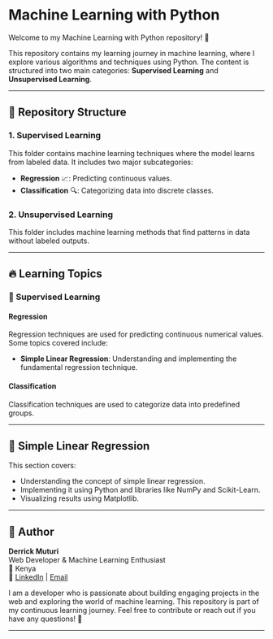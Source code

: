 # Machine Learning with Python

Welcome to my Machine Learning with Python repository! 🚀

This repository contains my learning journey in machine learning, where I explore various algorithms and techniques using Python. The content is structured into two main categories: **Supervised Learning** and **Unsupervised Learning**.

---

## 📁 Repository Structure

### 1. Supervised Learning
This folder contains machine learning techniques where the model learns from labeled data. It includes two major subcategories:
- **Regression** 📈: Predicting continuous values.
- **Classification** 🔍: Categorizing data into discrete classes.

### 2. Unsupervised Learning
This folder includes machine learning methods that find patterns in data without labeled outputs.

---

## 🔥 Learning Topics
### 📂 Supervised Learning
#### Regression
Regression techniques are used for predicting continuous numerical values. Some topics covered include:
- **Simple Linear Regression**: Understanding and implementing the fundamental regression technique.

#### Classification
Classification techniques are used to categorize data into predefined groups.

---

## 📂 Simple Linear Regression
This section covers:
- Understanding the concept of simple linear regression.
- Implementing it using Python and libraries like NumPy and Scikit-Learn.
- Visualizing results using Matplotlib.

---

## 👤 Author

**Derrick Muturi**  
Web Developer & Machine Learning Enthusiast  
📍 Kenya  
🔗 [LinkedIn](https://www.linkedin.com/in/derrick-muturi) | [Email](wawerumutur57@gmail.com)

I am a developer who is passionate about building engaging projects in the web and exploring the world of machine learning. This repository is part of my continuous learning journey. Feel free to contribute or reach out if you have any questions! 🚀

---
